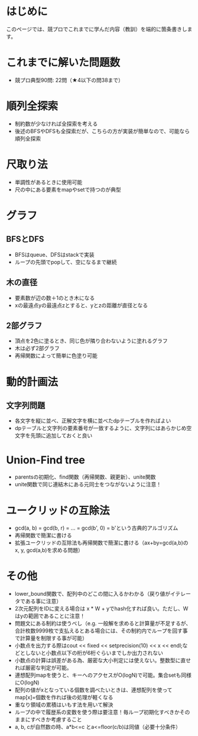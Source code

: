 # はじめに
このページでは、競プロでこれまでに学んだ内容（教訓）を端的に箇条書きします。

# これまでに解いた問題数
- 競プロ典型90問: 22問（★4以下の問38まで）

# 順列全探索
- 制約数が少なければ全探索を考える
- 後述のBFSやDFSも全探索だが、こちらの方が実装が簡単なので、可能なら順列全探索

# 尺取り法
- 単調性があるときに使用可能
- 尺の中にある要素をmapやsetで持つのが典型

# グラフ

## BFSとDFS
- BFSはqueue、DFSはstackで実装
- ループの先頭でpopして、空になるまで継続

## 木の直径
- 要素数が辺の数＋1のとき木になる
- xの最遠点yの最遠点zとすると、yとzの距離が直径となる

## 2部グラフ
- 頂点を2色に塗るとき、同じ色が隣り合わないように塗れるグラフ
- 木は必ず2部グラフ
- 再帰関数によって簡単に色塗り可能

# 動的計画法

## 文字列問題
- 各文字を縦に並べ、正解文字を横に並べたdpテーブルを作ればよい
- dpテーブルと文字列の要素番号が一致するように、文字列にはあらかじめ空文字を先頭に追加しておくと良い


# Union-Find tree
- parentsの初期化、find関数（再帰関数、親更新）、unite関数
- unite関数で同じ連結木にある元同士をつながないように注意！

# ユークリッドの互除法
- gcd(a, b) = gcd(b, r) = ... = gcd(b', 0) = b'という古典的アルゴリズム
- 再帰関数で簡潔に書ける
- 拡張ユークリッドの互除法も再帰関数で簡潔に書ける（ax+by=gcd(a,b)のx, y, gcd(a,b)を求める問題）

# その他
- lower_bound関数で、配列中のどこの間に入るかわかる（戻り値がイテレータである事に注意）
- 2次元配列をIDに変える場合は x * W + yでhash化すれば良い。ただし、Wはyの範囲であることに注意！
- 問題文にある制約は使うべし（e.g. 一般解を求めると計算量が不足するが、合計枚数9999枚で支払えるとある場合には、その制約内でループを回す事で計算量を制限する事が可能）
- 小数点を出力する際はcout << fixed << setprecision(10) << x << endl;などとしないと小数点以下の桁が6桁ぐらいまでしか出力されない
- 小数点の計算は誤差がある為、厳密な大小判定には使えない。整数型に直せれば厳密な判定が可能。
- 連想配列mapを使うと、キーへのアクセスがO(logN)で可能。集合setも同様にO(logN)
- 配列の値がxとなっている個数を調べたいときは、連想配列を使ってmap[x]=個数を作れば後の処理が軽くなる
- 重なり領域の累積はいもす法を用いて解決
- ループの中で履歴系の変数を使う際は要注意！毎ループ初期化すべきかそのままにすべきか考慮すること
- a, b, cが自然数の時、a*b<=c とa<=floor(c/b)は同値（必要十分条件）


